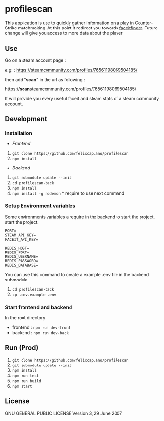 # profilescan

This application is use to quickly gather information on a play in Counter-Strike matchmaking. At this point it redirect you towards [faceitfinder](https://faceitfinder.com). Future change will give you access to more data about the player

## Use

Go on a steam account page :

_e.g. :_ https://steamcommunity.com/profiles/76561198069504185/

then add "**scan**" in the url as following :

https://**scan**steamcommunity.com/profiles/76561198069504185/

It will provide you every useful faceit and steam stats of a steam community account.

## Development
### Installation

- *Frontend*
1. `git clone https://github.com/felixcapuano/profilescan`
1. `npm install`

- *Backend*
1. `git submodule update --init`
1. `cd profilescan-back`
1. `npm install`
1. `npm install -g nodemon` \* require to use next command

### Setup Environment variables

Some environments variables a require in the backend to start the project. start the project.

```
PORT=
STEAM_API_KEY=
FACEIT_API_KEY=

REDIS_HOST=
REDIS_PORT=
REDIS_USERNAME=
REDIS_PASSWORD=
REDIS_DATABASE=
```

You can use this command to create a example .env file in the backend submodule.
1. `cd profilescan-back`
1. `cp .env.example .env`

### Start frontend and backend

In the root directory :

- frontend : `npm run dev-front`
- backend : `npm run dev-back`

## Run (Prod)
1. `git clone https://github.com/felixcapuano/profilescan`
1. `git submodule update --init`
1. `npm install`
1. `npm run test`
1. `npm run build`
1. `npm start`


## License

GNU GENERAL PUBLIC LICENSE Version 3, 29 June 2007
